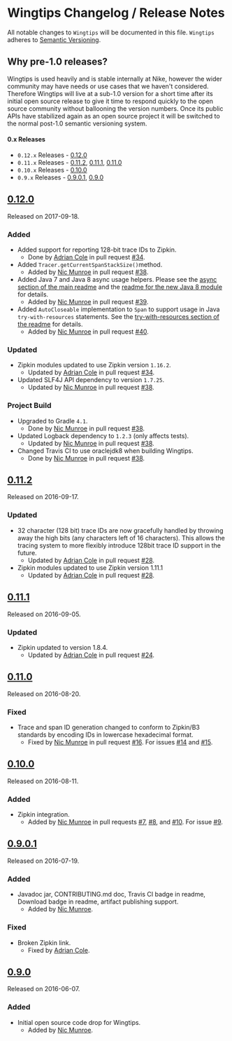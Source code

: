 # Wingtips Changelog / Release Notes

All notable changes to `Wingtips` will be documented in this file. `Wingtips` adheres to [Semantic Versioning](http://semver.org/).

## Why pre-1.0 releases?

Wingtips is used heavily and is stable internally at Nike, however the wider community may have needs or use cases that we haven't considered. Therefore Wingtips will live at a sub-1.0 version for a short time after its initial open source release to give it time to respond quickly to the open source community without ballooning the version numbers. Once its public APIs have stabilized again as an open source project it will be switched to the normal post-1.0 semantic versioning system.

#### 0.x Releases

- `0.12.x` Releases - [0.12.0](#0120)
- `0.11.x` Releases - [0.11.2](#0112), [0.11.1](#0111), [0.11.0](#0110)
- `0.10.x` Releases - [0.10.0](#0100)
- `0.9.x` Releases - [0.9.0.1](#0901), [0.9.0](#090)

## [0.12.0](https://github.com/Nike-Inc/wingtips/releases/tag/wingtips-v0.12.0)

Released on 2017-09-18.

### Added

- Added support for reporting 128-bit trace IDs to Zipkin.
    - Done by [Adrian Cole][contrib_adriancole] in pull request [#34](https://github.com/Nike-Inc/wingtips/pull/34).
- Added `Tracer.getCurrentSpanStackSize()`method.
    - Added by [Nic Munroe][contrib_nicmunroe] in pull request [#38](https://github.com/Nike-Inc/wingtips/pull/38).
- Added Java 7 and Java 8 async usage helpers. Please see the 
[async section of the main readme](https://github.com/Nike-Inc/wingtips#async_usage) and the 
[readme for the new Java 8 module](https://github.com/Nike-Inc/wingtips/tree/master/wingtips-java8) for details. 
    - Added by [Nic Munroe][contrib_nicmunroe] in pull request [#39](https://github.com/Nike-Inc/wingtips/pull/39).
- Added `AutoCloseable` implementation to `Span` to support usage in Java `try-with-resources` statements. See the
[try-with-resources section of the readme](https://github.com/Nike-Inc/wingtips#try_with_resources_info) for details.
    - Added by [Nic Munroe][contrib_nicmunroe] in pull request [#40](https://github.com/Nike-Inc/wingtips/pull/40). 

### Updated

- Zipkin modules updated to use Zipkin version `1.16.2`.
    - Updated by [Adrian Cole][contrib_adriancole] in pull request [#34](https://github.com/Nike-Inc/wingtips/pull/34).
- Updated SLF4J API dependency to version `1.7.25`.
    - Updated by [Nic Munroe][contrib_nicmunroe] in pull request [#38](https://github.com/Nike-Inc/wingtips/pull/38). 

### Project Build

- Upgraded to Gradle `4.1`.
    - Done by [Nic Munroe][contrib_nicmunroe] in pull request [#38](https://github.com/Nike-Inc/wingtips/pull/38).
- Updated Logback dependency to `1.2.3` (only affects tests).
    - Updated by [Nic Munroe][contrib_nicmunroe] in pull request [#38](https://github.com/Nike-Inc/wingtips/pull/38).
- Changed Travis CI to use oraclejdk8 when building Wingtips.
    - Done by [Nic Munroe][contrib_nicmunroe] in pull request [#38](https://github.com/Nike-Inc/wingtips/pull/38).    
    

## [0.11.2](https://github.com/Nike-Inc/wingtips/releases/tag/wingtips-v0.11.2)

Released on 2016-09-17.

### Updated

- 32 character (128 bit) trace IDs are now gracefully handled by throwing away the high bits (any characters left of 16 characters). This allows the tracing system to more flexibly introduce 128bit trace ID support in the future.
    - Updated by [Adrian Cole][contrib_adriancole] in pull request [#28](https://github.com/Nike-Inc/wingtips/pull/28).
- Zipkin modules updated to use Zipkin version 1.11.1
    - Updated by [Adrian Cole][contrib_adriancole] in pull request [#28](https://github.com/Nike-Inc/wingtips/pull/28).

## [0.11.1](https://github.com/Nike-Inc/wingtips/releases/tag/wingtips-v0.11.1)

Released on 2016-09-05.

### Updated

- Zipkin updated to version 1.8.4.
	- Updated by [Adrian Cole][contrib_adriancole] in pull request [#24](https://github.com/Nike-Inc/wingtips/pull/24).

## [0.11.0](https://github.com/Nike-Inc/wingtips/releases/tag/wingtips-v0.11.0)

Released on 2016-08-20.

### Fixed

- Trace and span ID generation changed to conform to Zipkin/B3 standards by encoding IDs in lowercase hexadecimal format.
	- Fixed by [Nic Munroe][contrib_nicmunroe] in pull request [#16](https://github.com/Nike-Inc/wingtips/pull/16). For issues [#14](https://github.com/Nike-Inc/wingtips/issues/14) and [#15](https://github.com/Nike-Inc/wingtips/issues/15).

## [0.10.0](https://github.com/Nike-Inc/wingtips/releases/tag/wingtips-v0.10.0)

Released on 2016-08-11.

### Added

- Zipkin integration.
	- Added by [Nic Munroe][contrib_nicmunroe] in pull requests [#7](https://github.com/Nike-Inc/wingtips/pull/7), [#8](https://github.com/Nike-Inc/wingtips/pull/8), and [#10](https://github.com/Nike-Inc/wingtips/pull/10). For issue [#9](https://github.com/Nike-Inc/wingtips/issues/9).

## [0.9.0.1](https://github.com/Nike-Inc/wingtips/releases/tag/wingtips-v0.9.0.1)

Released on 2016-07-19.

### Added

- Javadoc jar, CONTRIBUTING.md doc, Travis CI badge in readme, Download badge in readme, artifact publishing support.
	- Added by [Nic Munroe][contrib_nicmunroe].

### Fixed

- Broken Zipkin link.
	- Fixed by [Adrian Cole][contrib_adriancole].

## [0.9.0](https://github.com/Nike-Inc/wingtips/releases/tag/wingtips-v0.9.0)

Released on 2016-06-07.

### Added

- Initial open source code drop for Wingtips.
	- Added by [Nic Munroe][contrib_nicmunroe].
	

[contrib_nicmunroe]: https://github.com/nicmunroe
[contrib_adriancole]: https://github.com/adriancole